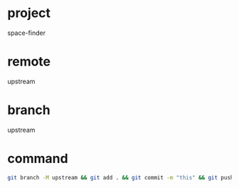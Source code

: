 # project

space-finder

# remote

upstream

# branch

upstream

# command

```sh
git branch -M upstream && git add . && git commit -m "this" && git push -u upstream upstream
```
